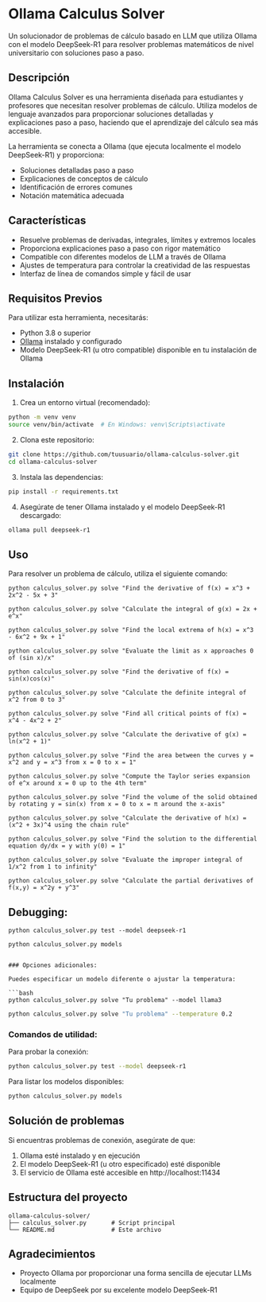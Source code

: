 # Ollama Calculus Solver

Un solucionador de problemas de cálculo basado en LLM que utiliza Ollama con el modelo DeepSeek-R1 para resolver problemas matemáticos de nivel universitario con soluciones paso a paso.

## Descripción

Ollama Calculus Solver es una herramienta diseñada para estudiantes y profesores que necesitan resolver problemas de cálculo. Utiliza modelos de lenguaje avanzados para proporcionar soluciones detalladas y explicaciones paso a paso, haciendo que el aprendizaje del cálculo sea más accesible.

La herramienta se conecta a Ollama (que ejecuta localmente el modelo DeepSeek-R1) y proporciona:
- Soluciones detalladas paso a paso
- Explicaciones de conceptos de cálculo
- Identificación de errores comunes
- Notación matemática adecuada

## Características

- Resuelve problemas de derivadas, integrales, límites y extremos locales
- Proporciona explicaciones paso a paso con rigor matemático
- Compatible con diferentes modelos de LLM a través de Ollama
- Ajustes de temperatura para controlar la creatividad de las respuestas
- Interfaz de línea de comandos simple y fácil de usar

## Requisitos Previos

Para utilizar esta herramienta, necesitarás:

- Python 3.8 o superior
- [Ollama](https://ollama.ai/) instalado y configurado
- Modelo DeepSeek-R1 (u otro compatible) disponible en tu instalación de Ollama

##  Instalación

1. Crea un entorno virtual (recomendado):
```bash
python -m venv venv
source venv/bin/activate  # En Windows: venv\Scripts\activate
```

2. Clona este repositorio:
```bash
git clone https://github.com/tuusuario/ollama-calculus-solver.git
cd ollama-calculus-solver
```

3. Instala las dependencias:
```bash
pip install -r requirements.txt
```

4. Asegúrate de tener Ollama instalado y el modelo DeepSeek-R1 descargado:
```bash
ollama pull deepseek-r1
```

## Uso

Para resolver un problema de cálculo, utiliza el siguiente comando:

```
python calculus_solver.py solve "Find the derivative of f(x) = x^3 + 2x^2 - 5x + 3"
```

```
python calculus_solver.py solve "Calculate the integral of g(x) = 2x + e^x"
```

```
python calculus_solver.py solve "Find the local extrema of h(x) = x^3 - 6x^2 + 9x + 1"
```

```
python calculus_solver.py solve "Evaluate the limit as x approaches 0 of (sin x)/x"
```

```
python calculus_solver.py solve "Find the derivative of f(x) = sin(x)cos(x)"
```

```
python calculus_solver.py solve "Calculate the definite integral of x^2 from 0 to 3"
```

```
python calculus_solver.py solve "Find all critical points of f(x) = x^4 - 4x^2 + 2"
```

```
python calculus_solver.py solve "Calculate the derivative of g(x) = ln(x^2 + 1)"
```

```
python calculus_solver.py solve "Find the area between the curves y = x^2 and y = x^3 from x = 0 to x = 1"
```

```
python calculus_solver.py solve "Compute the Taylor series expansion of e^x around x = 0 up to the 4th term"
```

```
python calculus_solver.py solve "Find the volume of the solid obtained by rotating y = sin(x) from x = 0 to x = π around the x-axis"
```

```
python calculus_solver.py solve "Calculate the derivative of h(x) = (x^2 + 3x)^4 using the chain rule"
```

```
python calculus_solver.py solve "Find the solution to the differential equation dy/dx = y with y(0) = 1"
```

```
python calculus_solver.py solve "Evaluate the improper integral of 1/x^2 from 1 to infinity"
```

```
python calculus_solver.py solve "Calculate the partial derivatives of f(x,y) = x^2y + y^3"
```

## Debugging:

```
python calculus_solver.py test --model deepseek-r1
```

```
python calculus_solver.py models


### Opciones adicionales:

Puedes especificar un modelo diferente o ajustar la temperatura:

```bash
python calculus_solver.py solve "Tu problema" --model llama3
```

```bash
python calculus_solver.py solve "Tu problema" --temperature 0.2
```

### Comandos de utilidad:

Para probar la conexión:
```bash
python calculus_solver.py test --model deepseek-r1
```

Para listar los modelos disponibles:
```bash
python calculus_solver.py models
```

## Solución de problemas

Si encuentras problemas de conexión, asegúrate de que:
1. Ollama esté instalado y en ejecución
2. El modelo DeepSeek-R1 (u otro especificado) esté disponible
3. El servicio de Ollama esté accesible en http://localhost:11434

## Estructura del proyecto

```
ollama-calculus-solver/
├── calculus_solver.py       # Script principal
└── README.md                # Este archivo
```


## Agradecimientos

- Proyecto Ollama por proporcionar una forma sencilla de ejecutar LLMs localmente
- Equipo de DeepSeek por su excelente modelo DeepSeek-R1
